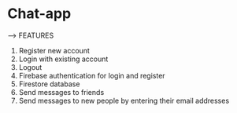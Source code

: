# Chat-app
--> FEATURES
1. Register new account
2. Login with existing account
3. Logout
4. Firebase authentication for login and register
5. Firestore database
6. Send messages to friends
7. Send messages to new people by entering their email addresses
